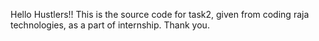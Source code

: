 Hello Hustlers!!
This is the source code for task2, given from coding raja technologies, as a part of internship.
Thank you.
